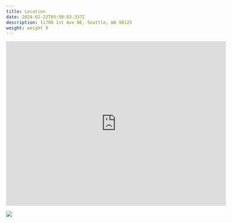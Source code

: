 ```yaml
---
title: Location
date: 2024-02-22T05:58:03.337Z
description: 11700 1st Ave NE, Seattle, WA 98125
weight: weight 9
---
```

<iframe src="https://www.google.com/maps/embed?pb=!1m18!1m12!1m3!1d2684.4561633965177!2d-122.32806359999998!3d47.714394999999996!2m3!1f0!2f0!3f0!3m2!1i1024!2i768!4f13.1!3m3!1m2!1s0x5490114fe6e29d1d%3A0x30d09675ae14e873!2s11700%201st%20Ave%20NE%2C%20Seattle%2C%20WA%2098125!5e0!3m2!1sen!2sus!4v1719970810409!5m2!1sen!2sus" width="600" height="450" style="border:0;" allowfullscreen="" loading="lazy" referrerpolicy="no-referrer-when-downgrade"></iframe>

![](/img/성당사진.png)
